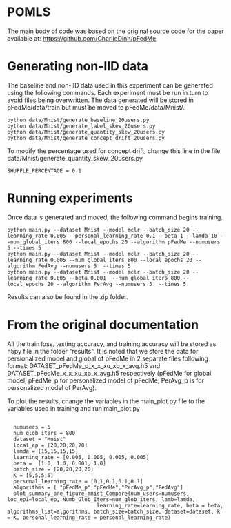 # POMLS

The main body of code was based on the original source code for the paper available at: https://github.com/CharlieDinh/pFedMe

# Generating non-IID data
The baseline and non-IID data used in this experiment can be generated using the following commands. Each experiment must be run in turn to avoid files being overwritten. The data generated will be stored in pFedMe/data/train but must be moved to pFedMe/data/Mnist/. 

```
python data/Mnist/generate_baseline_20users.py
python data/Mnist/generate_label_skew_20users.py
python data/Mnist/generate_quantity_skew_20users.py
python data/Mnist/generate_concept_drift_20users.py
```
To modify the percentage used for concept drift, change this line in the file data/Mnist/generate_quantity_skew_20users.py
```
SHUFFLE_PERCENTAGE = 0.1
```
# Running experiments
Once data is generated and moved, the following command begins training.

```
python main.py --dataset Mnist --model mclr --batch_size 20 --learning_rate 0.005 --personal_learning_rate 0.1 --beta 1 --lamda 10 --num_global_iters 800 --local_epochs 20 --algorithm pFedMe --numusers 5 --times 5
python main.py --dataset Mnist --model mclr --batch_size 20 --learning_rate 0.005 --num_global_iters 800 --local_epochs 20 --algorithm FedAvg --numusers 5  --times 5
python main.py --dataset Mnist --model mclr --batch_size 20 --learning_rate 0.005 --beta 0.001  --num_global_iters 800 --local_epochs 20 --algorithm PerAvg --numusers 5  --times 5

```
Results can also be found in the zip folder.
# From the original documentation

All the train loss, testing accuracy, and training accuracy will be stored as h5py file in the folder "results". It is noted that we store the data for persionalized model and global of pFedMe in 2 separate files following format: DATASET_pFedMe_p_x_x_xu_xb_x_avg.h5 and DATASET_pFedMe_x_x_xu_xb_x_avg.h5 respectively (pFedMe for global model, pFedMe_p for personalized model of pFedMe, PerAvg_p is for personalized model of PerAvg).

To plot the results, change the variables in the main_plot.py file to the variables used in training and run main_plot.py

```

  numusers = 5
  num_glob_iters = 800
  dataset = "Mnist"
  local_ep = [20,20,20,20]
  lamda = [15,15,15,15]
  learning_rate = [0.005, 0.005, 0.005, 0.005]
  beta =  [1.0, 1.0, 0.001, 1.0]
  batch_size = [20,20,20,20]
  K = [5,5,5,5]
  personal_learning_rate = [0.1,0.1,0.1,0.1]
  algorithms = [ "pFedMe_p","pFedMe","PerAvg_p","FedAvg"]
  plot_summary_one_figure_mnist_Compare(num_users=numusers, loc_ep1=local_ep, Numb_Glob_Iters=num_glob_iters, lamb=lamda,
                             learning_rate=learning_rate, beta = beta, algorithms_list=algorithms, batch_size=batch_size, dataset=dataset, k = K, personal_learning_rate = personal_learning_rate)
 ``` 
 
